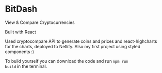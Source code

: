 # BitDash
View &amp; Compare Cryptocurrencies

Built with React

Used cryptocompare API to generate coins and prices and react-highcharts for the charts, deployed to Netlify.
Also my first project using styled components :)

To build yourself you can download the code and run <code>npm run build</code> in the terminal.
